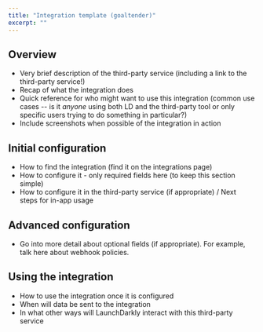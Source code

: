 ```yaml
---
title: "Integration template (goaltender)"
excerpt: ""
---
```

## Overview
* Very brief description of the third-party service (including a link to the third-party service!)
* Recap of what the integration does
* Quick reference for who might want to use this integration (common use cases -- is it _anyone_ using both LD and the third-party tool or only specific users trying to do something in particular?)
* Include screenshots when possible of the integration in action
## Initial configuration
* How to find the integration (find it on the integrations page)
* How to configure it - only required fields here (to keep this section simple)
* How to configure it in the third-party service (if appropriate) / Next steps for in-app usage
## Advanced configuration
* Go into more detail about optional fields (if appropriate). For example, talk here about webhook policies.
## Using the integration
* How to use the integration once it is configured
* When will data be sent to the integration
* In what other ways will LaunchDarkly interact with this third-party service